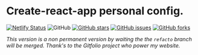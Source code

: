 # Create-react-app personal config.
[![Netlify Status](https://api.netlify.com/api/v1/badges/a917ee11-e6fe-48e7-b803-da484b39af5e/deploy-status)](https://app.netlify.com/sites/lucastostee/deploys)
![GitHub](https://img.shields.io/github/license/mashape/apistatus.svg)
[![GitHub stars](https://img.shields.io/github/stars/luctst/lucas-tostee.svg)](https://github.com/luctst/lucas-tostee/stargazers)
[![GitHub issues](https://img.shields.io/github/issues/luctst/lucas-tostee.svg)](https://github.com/luctst/lucas-tostee/issues)
[![GitHub forks](https://img.shields.io/github/forks/luctst/lucas-tostee.svg)](https://github.com/luctst/lucas-tostee/network)

*This version is a non permanent version by waiting the the `refacto` branch will be merged. Thank's to the Gitfolio project who power my website.*